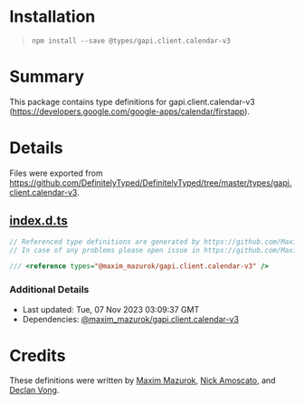 # Installation
> `npm install --save @types/gapi.client.calendar-v3`

# Summary
This package contains type definitions for gapi.client.calendar-v3 (https://developers.google.com/google-apps/calendar/firstapp).

# Details
Files were exported from https://github.com/DefinitelyTyped/DefinitelyTyped/tree/master/types/gapi.client.calendar-v3.
## [index.d.ts](https://github.com/DefinitelyTyped/DefinitelyTyped/tree/master/types/gapi.client.calendar-v3/index.d.ts)
````ts
// Referenced type definitions are generated by https://github.com/Maxim-Mazurok/google-api-typings-generator
// In case of any problems please open issue in https://github.com/Maxim-Mazurok/google-api-typings-generator/issues/new

/// <reference types="@maxim_mazurok/gapi.client.calendar-v3" />

````

### Additional Details
 * Last updated: Tue, 07 Nov 2023 03:09:37 GMT
 * Dependencies: [@maxim_mazurok/gapi.client.calendar-v3](https://npmjs.com/package/@maxim_mazurok/gapi.client.calendar-v3)

# Credits
These definitions were written by [Maxim Mazurok](https://github.com/Maxim-Mazurok), [Nick Amoscato](https://github.com/namoscato), and [Declan Vong](https://github.com/declanvong).
